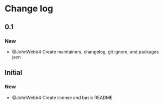 # Change log

## 0.1
### New
- @JohnWebb4 Create maintainers, changelog, git ignore, and packages json

## Initial
### New
- @JohnWebb4 Create license and basic README